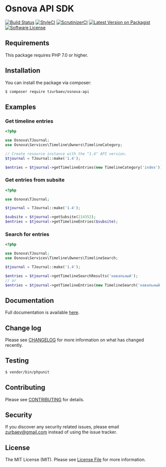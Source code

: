 # Osnova API SDK

[![Build Status][ico-travis]][link-travis]
[![StyleCI][ico-styleci]][link-styleci]
[![ScrutinizerCI][ico-scrutinizer]][link-scrutinizer]
[![Latest Version on Packagist][ico-version]][link-packagist]
[![Software License][ico-license]](LICENSE.md)

## Requirements
This package requires PHP 7.0 or higher.

## Installation

You can install the package via composer:

``` bash
$ composer require tzurbaev/osnova-api
```

## Examples

### Get timeline entries

```php
<?php

use Osnova\TJournal;
use Osnova\Services\Timeline\Owners\TimelineCategory;

// Create resource instance with the "1.4" API version.
$tjournal = TJournal::make('1.4');

$entries = $tjournal->getTimelineEntries(new TimelineCategory('index'));
```

### Get entries from subsite

```php
<?php

use Osnova\TJournal;

$tjournal = TJournal::make('1.4');

$subsite = $tjournal->getSubsite(214352);
$entries = $tjournal->getTimelineEntries($subsite);
```

### Search for entries

```php
<?php

use Osnova\TJournal;
use Osnova\Services\Timeline\Owners\TimelineSearch;

$tjournal = TJournal::make('1.4');

$entries = $tjournal->getTimelineSearchResults('навальный');
// or
$entries = $tjournal->getTimelineEntries(new TimelineSearch('навальный'));
```

## Documentation

Full documentation is available [here](./docs/readme.md).

## Change log

Please see [CHANGELOG](CHANGELOG.md) for more information on what has changed recently.

## Testing

``` bash
$ vendor/bin/phpunit
```

## Contributing

Please see [CONTRIBUTING](CONTRIBUTING.md) for details.

## Security

If you discover any security related issues, please email zurbaev@gmail.com instead of using the issue tracker.

## License

The MIT License (MIT). Please see [License File](LICENSE.md) for more information.

[ico-version]: https://poser.pugx.org/tzurbaev/osnova-api/version?format=flat
[ico-license]: https://poser.pugx.org/tzurbaev/osnova-api/license?format=flat
[ico-travis]: https://api.travis-ci.org/tzurbaev/osnova-api.svg?branch=master
[ico-styleci]: https://styleci.io/repos/160719620/shield?branch=master&style=flat
[ico-scrutinizer]: https://scrutinizer-ci.com/g/tzurbaev/osnova-api/badges/quality-score.png?b=master

[link-packagist]: https://packagist.org/packages/tzurbaev/osnova-api
[link-travis]: https://travis-ci.org/tzurbaev/osnova-api
[link-styleci]: https://styleci.io/repos/160719620
[link-scrutinizer]: https://scrutinizer-ci.com/g/tzurbaev/osnova-api/
[link-author]: https://github.com/tzurbaev

